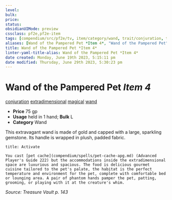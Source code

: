 ```yaml
---
level:
bulk:
price:
status:
obsidianUIMode: preview
cssclass: pf2e,pf2e-item
tags: [compendium/src/pf2e/tv, item/category/wand, trait/conjuration, trait/extradimensional, trait/magical, trait/wand]
aliases: [Wand of the Pampered Pet *Item 4*, "Wand of the Pampered Pet"]
title: Wand of the Pampered Pet *Item 4*
linter-yaml-title-alias: Wand of the Pampered Pet *Item 4*
date created: Monday, June 19th 2023, 5:15:11 pm
date modified: Thursday, June 29th 2023, 5:30:23 pm
---
```


# Wand of the Pampered Pet *Item 4*

[conjuration](rules/traits/conjuration.md) [extradimensional](rules/traits/extradimensional.md) [magical](rules/traits/magical.md) [wand](rules/traits/wand.md)  

- **Price** 75 gp
- **Usage** held in 1 hand; **Bulk** L
- **Category** Wand

This extravagant wand is made of gold and capped with a large, sparkling gemstone. Its handle is wrapped in plush, padded fabric.

```ad-embed-ability
title: Activate

You cast [pet cache](compendium/spells/pet-cache-apg.md) (Advanced Player's Guide 222) but the accommodations inside the extradimensional space are luxurious and spacious. The food is delicious gourmet cuisine tailored to the pet's palate, the habitat is the perfect temperature and environment for the pet, complete with comfortable bed or lounging area. A pair of phantom hands pamper the pet, patting, grooming, or playing with it at the creature's whim.
```

*Source: Treasure Vault p. 143*
